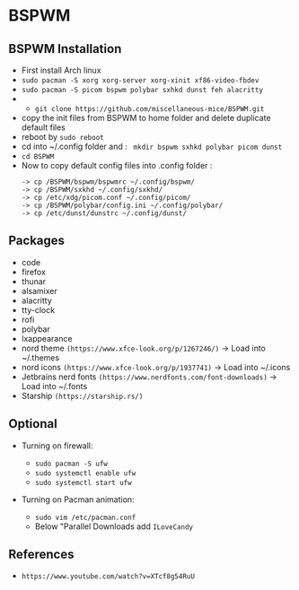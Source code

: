 # BSPWM

## BSPWM Installation
- First install Arch linux
- ```sudo pacman -S xorg xorg-server xorg-xinit xf86-video-fbdev```
- ```sudo pacman -S picom bspwm polybar sxhkd dunst feh alacritty```
- - ```git clone https://github.com/miscellaneous-mice/BSPWM.git```
- copy the init files from BSPWM to home folder and delete duplicate default files
- reboot by ```sudo reboot```
- cd into ~/.config folder and : ``` mkdir bspwm sxhkd polybar picom dunst```
- ```cd BSPWM```
- Now to copy default config files into .config folder :
  ```
  -> cp /BSPWM/bspwm/bspwmrc ~/.config/bspwm/
  -> cp /BSPWM/sxkhd ~/.config/sxkhd/
  -> cp /etc/xdg/picom.conf ~/.config/picom/
  -> cp /BSPWM/polybar/config.ini ~/.config/polybar/
  -> cp /etc/dunst/dunstrc ~/.config/dunst/
  ```

## Packages
- code
- firefox
- thunar
- alsamixer
- alacritty
- tty-clock
- rofi
- polybar
- lxappearance
- nord theme ```(https://www.xfce-look.org/p/1267246/)``` -> Load into ~/.themes
- nord icons ```(https://www.xfce-look.org/p/1937741)```  -> Load into ~/.icons
- Jetbrains nerd fonts ```(https://www.nerdfonts.com/font-downloads)``` -> Load into ~/.fonts
- Starship ```(https://starship.rs/)```

## Optional 
- Turning on firewall: 
  - ```sudo pacman -S ufw```
  - ```sudo systemctl enable ufw```
  - ```sudo systemctl start ufw```
  
- Turning on Pacman animation:
  - ```sudo vim /etc/pacman.conf```
  - Below "Parallel Downloads add ```ILoveCandy```

## References
- ```https://www.youtube.com/watch?v=XTcf8g54RuU```
